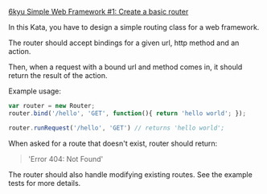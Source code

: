 [6kyu Simple Web Framework #1: Create a basic router](https://www.codewars.com/kata/588a00ad70720f2cd9000005)

In this Kata, you have to design a simple routing class for a web framework.

The router should accept bindings for a given url, http method and an action.

Then, when a request with a bound url and method comes in, it should return the result of the action.

Example usage:

```javascript
var router = new Router;
router.bind('/hello', 'GET', function(){ return 'hello world'; });

router.runRequest('/hello', 'GET') // returns 'hello world';
```
When asked for a route that doesn't exist, router should return:

> 'Error 404: Not Found'

The router should also handle modifying existing routes. See the example tests for more details.